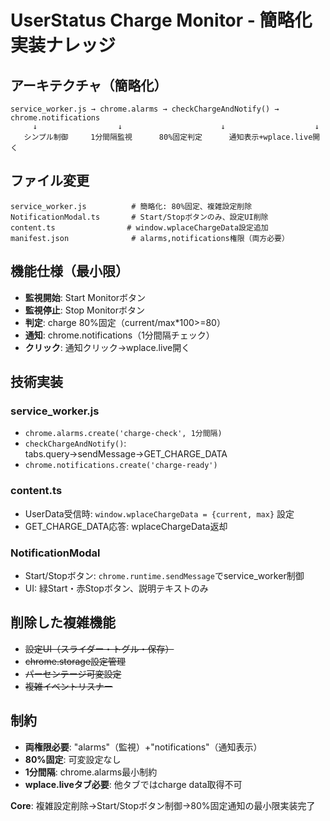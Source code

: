 # UserStatus Charge Monitor - 簡略化実装ナレッジ

## アーキテクチャ（簡略化）
```
service_worker.js → chrome.alarms → checkChargeAndNotify() → chrome.notifications
     ↓                  ↓                      ↓                    ↓
   シンプル制御     1分間隔監視      80%固定判定      通知表示+wplace.live開く
```

## ファイル変更
```
service_worker.js          # 簡略化: 80%固定、複雑設定削除
NotificationModal.ts       # Start/Stopボタンのみ、設定UI削除
content.ts                # window.wplaceChargeData設定追加
manifest.json              # alarms,notifications権限（両方必要）
```

## 機能仕様（最小限）
- **監視開始**: Start Monitorボタン
- **監視停止**: Stop Monitorボタン  
- **判定**: charge 80%固定（current/max*100>=80）
- **通知**: chrome.notifications（1分間隔チェック）
- **クリック**: 通知クリック→wplace.live開く

## 技術実装
### service_worker.js
- `chrome.alarms.create('charge-check', 1分間隔)`
- `checkChargeAndNotify()`: tabs.query→sendMessage→GET_CHARGE_DATA
- `chrome.notifications.create('charge-ready')`

### content.ts  
- UserData受信時: `window.wplaceChargeData = {current, max}` 設定
- GET_CHARGE_DATA応答: wplaceChargeData返却

### NotificationModal
- Start/Stopボタン: `chrome.runtime.sendMessage`でservice_worker制御
- UI: 緑Start・赤Stopボタン、説明テキストのみ

## 削除した複雑機能
- ~~設定UI（スライダー・トグル・保存）~~
- ~~chrome.storage設定管理~~
- ~~パーセンテージ可変設定~~
- ~~複雑イベントリスナー~~

## 制約
- **両権限必要**: "alarms"（監視）+"notifications"（通知表示）
- **80%固定**: 可変設定なし
- **1分間隔**: chrome.alarms最小制約
- **wplace.liveタブ必要**: 他タブではcharge data取得不可

**Core**: 複雑設定削除→Start/Stopボタン制御→80%固定通知の最小限実装完了